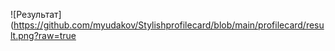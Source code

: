 ![Результат](https://github.com/myudakov/Stylishprofilecard/blob/main/profilecard/result.png?raw=true
